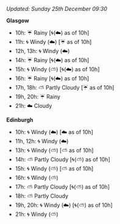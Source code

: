*Updated: Sunday 25th December 09:30*

**Glasgow**

* 10h: :umbrella: Rainy [:cyclone:(:cloud:) as of 10h]
* 11h: :cyclone: Windy (:cloud:) [:umbrella: as of 10h]
* 12h, 13h: :cyclone: Windy (:cloud:)
* 14h: :umbrella: Rainy [:cyclone:(:cloud:) as of 10h]
* 15h: :cyclone: Windy (:partly_sunny:) [:cyclone:(:cloud:) as of 10h]
* 16h: :umbrella: Rainy [:cyclone:(:cloud:) as of 10h]
* 17h, 18h: :partly_sunny: Partly Cloudy [:umbrella: as of 10h]
* 19h, 20h: :umbrella: Rainy
* 21h: :cloud: Cloudy

**Edinburgh**

* 10h: :cyclone: Windy (:cloud:) [:cloud: as of 10h]
* 11h, 12h: :cyclone: Windy (:cloud:)
* 13h: :cyclone: Windy (:partly_sunny:) [:partly_sunny: as of 10h]
* 14h: :partly_sunny: Partly Cloudy [:cyclone:(:partly_sunny:) as of 10h]
* 15h: :cyclone: Windy (:partly_sunny:) [:partly_sunny: as of 10h]
* 16h: :cyclone: Windy (:partly_sunny:)
* 17h: :partly_sunny: Partly Cloudy [:cyclone:(:partly_sunny:) as of 10h]
* 18h: :partly_sunny: Partly Cloudy
* 19h, 20h: :cyclone: Windy (:cloud:) [:cyclone:(:partly_sunny:) as of 10h]
* 21h: :cyclone: Windy (:partly_sunny:)
